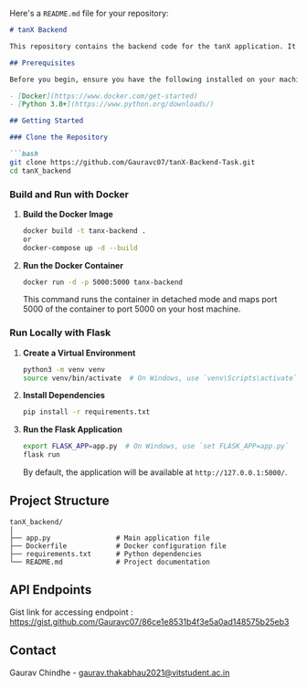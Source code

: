 ﻿Here's a `README.md` file for your repository:

```markdown
# tanX Backend

This repository contains the backend code for the tanX application. It is built using Flask and can be run using Docker for easy setup and deployment.

## Prerequisites

Before you begin, ensure you have the following installed on your machine:

- [Docker](https://www.docker.com/get-started)
- [Python 3.8+](https://www.python.org/downloads/)

## Getting Started

### Clone the Repository

```bash
git clone https://github.com/Gauravc07/tanX-Backend-Task.git
cd tanX_backend
```

### Build and Run with Docker

1. **Build the Docker Image**

    ```bash
    docker build -t tanx-backend .
    or
    docker-compose up -d --build
    ```

2. **Run the Docker Container**

    ```bash
    docker run -d -p 5000:5000 tanx-backend
    ```

    This command runs the container in detached mode and maps port 5000 of the container to port 5000 on your host machine.

### Run Locally with Flask

1. **Create a Virtual Environment**

    ```bash
    python3 -m venv venv
    source venv/bin/activate  # On Windows, use `venv\Scripts\activate`
    ```

2. **Install Dependencies**

    ```bash
    pip install -r requirements.txt
    ```

3. **Run the Flask Application**

    ```bash
    export FLASK_APP=app.py  # On Windows, use `set FLASK_APP=app.py`
    flask run
    ```

    By default, the application will be available at `http://127.0.0.1:5000/`.

## Project Structure

```
tanX_backend/
│
├── app.py                # Main application file
├── Dockerfile            # Docker configuration file
├── requirements.txt      # Python dependencies
└── README.md             # Project documentation
```

## API Endpoints

Gist link for accessing endpoint : https://gist.github.com/Gauravc07/86ce1e8531b4f3e5a0ad148575b25eb3


## Contact

Gaurav Chindhe - [gaurav.thakabhau2021@vitstudent.ac.in](mailto:gaurav.thakabhau2021@vitstudent.ac.in)


```
